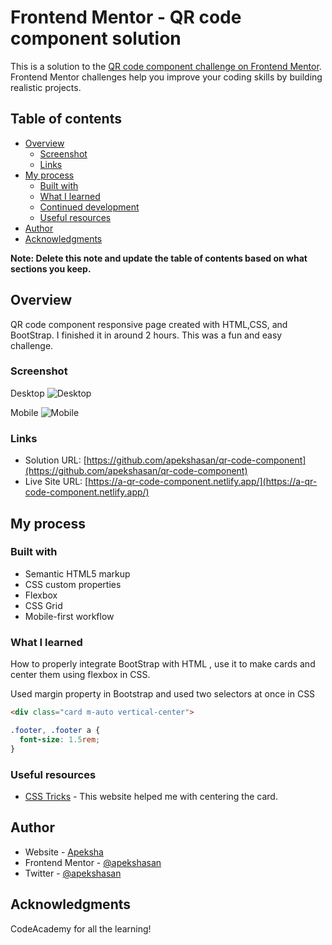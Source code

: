  # Frontend Mentor - QR code component solution

This is a solution to the [QR code component challenge on Frontend Mentor](https://www.frontendmentor.io/challenges/qr-code-component-iux_sIO_H). Frontend Mentor challenges help you improve your coding skills by building realistic projects. 

## Table of contents

- [Overview](#overview)
  - [Screenshot](#screenshot)
  - [Links](#links)
- [My process](#my-process)
  - [Built with](#built-with)
  - [What I learned](#what-i-learned)
  - [Continued development](#continued-development)
  - [Useful resources](#useful-resources)
- [Author](#author)
- [Acknowledgments](#acknowledgments)

**Note: Delete this note and update the table of contents based on what sections you keep.**

## Overview

QR code component responsive page created with HTML,CSS, and BootStrap. I finished it in around 2 hours. This was a fun and easy challenge. 

### Screenshot

Desktop
![Desktop](C:\Users\navya\Dropbox\Computers\Projects\qr-code-component-main\qr-code-component-main\images\Desktop.JPG)

Mobile
![Mobile](C:\Users\navya\Dropbox\Computers\Projects\qr-code-component-main\qr-code-component-main\images\photo6163317918922813139.jpg)


### Links

- Solution URL: [https://github.com/apekshasan/qr-code-component](https://github.com/apekshasan/qr-code-component)
- Live Site URL: [https://a-qr-code-component.netlify.app/](https://a-qr-code-component.netlify.app/)

## My process

### Built with

- Semantic HTML5 markup
- CSS custom properties
- Flexbox
- CSS Grid
- Mobile-first workflow


### What I learned

How to properly integrate BootStrap with HTML , use it to make cards and center them using flexbox in CSS.

Used margin property in Bootstrap and used two selectors at once in CSS

```html
<div class="card m-auto vertical-center">
```
```css
.footer, .footer a {
  font-size: 1.5rem;
}
```


### Useful resources

- [CSS Tricks](https://css-tricks.com/the-peculiar-magic-of-flexbox-and-auto-margins/) - This website helped me with centering the card. 


## Author

- Website - [Apeksha](https://www.your-site.com)
- Frontend Mentor - [@apekshasan](https://www.frontendmentor.io/profile/apekshasan)
- Twitter - [@apekshasan](https://twitter.com/apekshasan)


## Acknowledgments

CodeAcademy for all the learning! 

